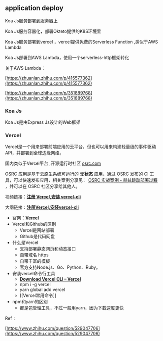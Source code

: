 ## application  deploy

Koa Js服务部署到服务器上

Koa Js服务容器化，部署Okteto提供的K8S环境里

Koa Js服务部署到vercel ，vercel提供免费的Serverless Function ,类似于AWS   Lambda

Koa Js部署到AWS Lambda，使用一个serverless-http框架转化

关于AWS Lambda：

[https://zhuanlan.zhihu.com/p/415577362](https://zhuanlan.zhihu.com/p/415577362)

[https://zhuanlan.zhihu.com/p/351889768](https://zhuanlan.zhihu.com/p/351889768)

### Koa Js

Koa Js是由Express Js设计的Web框架

### Vercel

Vercel是一个用来部署前端应用的云平台，但也可以用来构建轻量级的事件驱动API，并部署到全球边缘网络。

国内类似于Vercel平台  ,开源运行时社区  [osrc.com](http://osrc.com) 

OSRC 应用是基于云原生系统可运行的 ****无状态**** 应用，通过 OSRC 发布的 CI 工具，可以快速发布应用，相关案例分享见： [OSRC 实战案例 - 赫兹跳动部署过程 ]([https://osrc.com/user/articles/wiki_771691733172670464](https://link.zhihu.com/?target=https%3A//osrc.com/user/articles/wiki_771691733172670464))，并可以在 OSRC 社区分享给其他人。

视频链接：**[注册 Vercel,安装 vercel-cli](https://link.zhihu.com/?target=https%3A//lusun.com/v/Bs3SdBnQ7dS)**

大纲链接：**[注册Vercel,安装vercel-cli](https://link.zhihu.com/?target=https%3A//logseq.fishyer.com/%23/page/%25E6%25B3%25A8%25E5%2586%258Cvercel%252C%25E5%25AE%2589%25E8%25A3%2585vercel-cli)**

- 官网：**[Vercel](https://vercel.com/)**
- Vercel和Github的区别
    - Vercel是网站部署
    - Github是代码网盘
- 什么是Vercel
    - 支持部署静态网页和动态接口
    - 自带域名 https
    - 自带丰富的模板
    - 官方支持Node.js、Go、Python、Ruby。
- 安装vercel命令行工具
    - **[Download Vercel CLI – Vercel](https://vercel.com/docs/cli)**
    - npm i -g vercel
    - yarn global add vercel
    - [[Vercel常用命令]]
- npm和yarn的区别
    - 都是包管理工具，不过一般用yarn，因为下载速度更快

Ref：

[https://www.zhihu.com/question/529047706](https://www.zhihu.com/question/529047706)